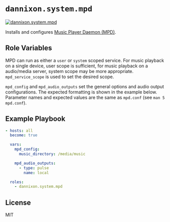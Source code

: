 # `dannixon.system.mpd`

[![dannixon.system.mpd](https://github.com/DanNixon/ansible-services/actions/workflows/mpd.yml/badge.svg?branch=main)](https://github.com/DanNixon/ansible-services/actions/workflows/mpd.yml)

Installs and configures [Music Player Daemon (MPD)](https://www.musicpd.org/).

## Role Variables

MPD can run as either a `user` or `system` scoped service.
For music playback on a single device, user scope is sufficient, for music playback on a audio/media server, system scope may be more appropriate.
`mpd_service_scope` is used to set the desired scope.

`mpd_config` and `mpd_audio_outputs` set the general options and audio output configurations.
The expected formatting is shown in the example below.
Parameter names and expected values are the same as `mpd.conf` (see `man 5 mpd.conf`).

## Example Playbook

```yaml
- hosts: all
  become: true

  vars:
    mpd_config:
      music_directory: /media/music

    mpd_audio_outputs:
      - type: pulse
        name: local

  roles:
    - dannixon.system.mpd
```

## License

MIT
